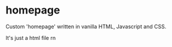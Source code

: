 # homepage
Custom 'homepage' written in vanilla HTML, Javascript and CSS.

It's just a html file rn
